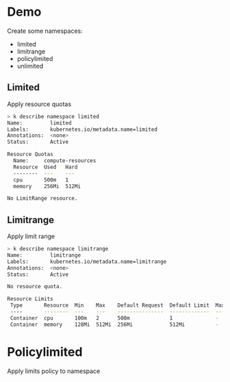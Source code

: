 # Demo

Create some namespaces:

* limited
* limitrange
* policylimited
* unlimited

## Limited

Apply resource quotas

```bash
> k describe namespace limited
Name:         limited
Labels:       kubernetes.io/metadata.name=limited
Annotations:  <none>
Status:       Active

Resource Quotas
  Name:     compute-resources
  Resource  Used   Hard
  --------  ---    ---
  cpu       500m   1
  memory    256Mi  512Mi

No LimitRange resource.
```

## Limitrange

Apply limit range

```bash
> k describe namespace limitrange
Name:         limitrange
Labels:       kubernetes.io/metadata.name=limitrange
Annotations:  <none>
Status:       Active

No resource quota.

Resource Limits
 Type       Resource  Min    Max    Default Request  Default Limit  Max Limit/Request Ratio
 ----       --------  ---    ---    ---------------  -------------  -----------------------
 Container  cpu       100m   2      500m             1              -
 Container  memory    128Mi  512Mi  256Mi            512Mi          -
```

# Policylimited

Apply limits policy to namespace

